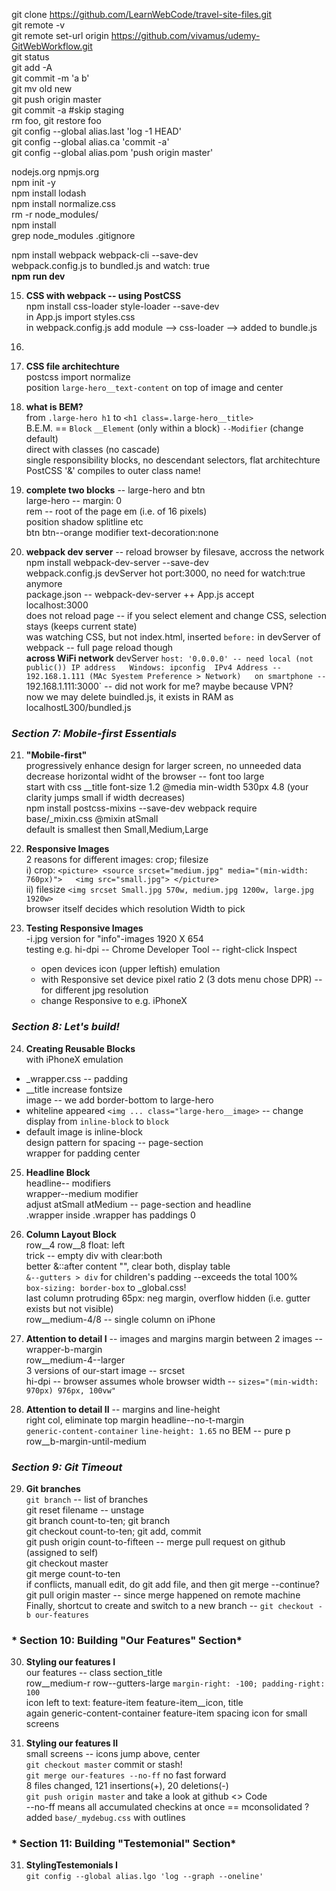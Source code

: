 git clone https://github.com/LearnWebCode/travel-site-files.git  
git remote -v  
git remote set-url origin https://github.com/vivamus/udemy-GitWebWorkflow.git  
git status  
git add -A  
git commit -m 'a b'  
git mv old new  
git push origin master  
git commit -a     #skip staging  
rm foo, git restore foo  
git config --global alias.last 'log -1 HEAD'  
git config --global alias.ca 'commit -a'  
git config --global alias.pom 'push origin master'  

nodejs.org npmjs.org  
npm init -y  
npm install lodash  
npm install normalize.css  
rm -r node_modules/  
npm install  
  grep node_modules .gitignore  

npm install webpack webpack-cli --save-dev  
webpack.config.js to bundled.js and watch: true  
**npm run dev**  

15. **CSS with webpack -- using PostCSS**    
    npm install css-loader style-loader --save-dev  
    in App.js import styles.css  
    in webpack.config.js add module --> css-loader --> added to bundle.js  
16.
 17. **CSS file architechture**   
    postcss import normalize   
    position `large-hero__text-content` on top of image and center  

18. **what is BEM?**  
  from `.large-hero h1` to `<h1 class=.large-hero__title>`  
  B.E.M. == `Block` `__Element` (only within a block) `--Modifier` (change default)  
    direct with classes (no cascade)  
    single responsibility blocks, no descendant selectors, flat architechture  
    PostCSS '&' compiles to outer class name!

19. **complete two blocks** -- large-hero and btn   
  large-hero -- margin: 0  
    rem -- root of the page em (i.e. of 16 pixels)  
    position shadow splitline etc  
  btn btn--orange modifier  text-decoration:none  

20. **webpack dev server** -- reload browser by filesave, accross the network  
  npm install webpack-dev-server --save-dev  
  webpack.config.js devServer hot port:3000, no need for watch:true anymore  
  package.json -- webpack-dev-server ++ App.js accept  
  localhost:3000  
  does not reload page -- if you select element and change CSS, selection stays (keeps current state)  
  was watching CSS, but not index.html, inserted `before:` in devServer of webpack -- full page reload though  
  **across WiFi network** devServer `host: '0.0.0.0' -- need local (not public()) IP address  
  Windows: ipconfig  IPv4 Address -- 192.168.1.111 (MAc Syestem Preference > Network)  
    on smartphone -- `192.168.1.111:3000` -- did not work for me? maybe because VPN?  
    now we may delete buindled.js, it exists in RAM as localhostL300/bundled.js  

### *Section 7: Mobile-first Essentials*     

21. **"Mobile-first"**  
  progressively enhance design for larger screen, no unneeded data  
  decrease horizontal widht of the browser -- font too large  
  start with css __title font-size 1.2 @media min-width 530px 4.8 (your clarity jumps small if width decreases)  
  npm install postcss-mixins --save-dev  webpack require  
  base/_mixin.css @mixin atSmall  
  default is smallest then Small,Medium,Large  

22. **Responsive Images**  
  2 reasons for different images: crop; filesize  
  i) crop: ```<picture> <source srcset="medium.jpg" media="(min-width: 760px)">  
        <img src="small.jpg"> </picture>```  
  ii) filesize `<img srcset Small.jpg 570w, medium.jpg 1200w, large.jpg 1920w>`  
    browser itself decides which resolution Width to pick  
      
23. **Testing Responsive Images**  
  -i.jpg version for "info"-images 1920 X 654   
  testing e.g. hi-dpi -- Chrome Developer Tool -- right-click Inspect  
    * open devices icon (upper leftish) emulation  
    * with Responsive set device pixel ratio 2 (3 dots menu chose DPR)  -- for different jpg resolution  
    * change Responsive to e.g. iPhoneX  

### *Section 8: Let's build!*     

24. **Creating Reusable Blocks**  
  with iPhoneX emulation  
   * _wrapper.css -- padding  
   * __title increase fontsize  
  image -- we add border-bottom to large-hero  
  * whiteline appeared `<img ... class="large-hero__image>` -- change display from `inline-block` to `block`  
  * default image is inline-block  
  design pattern for spacing -- page-section  
  wrapper for padding center  

25. **Headline Block**  
  headline-- modifiers  
  wrapper--medium modifier  
  adjust atSmall atMedium -- page-section and headline  
  .wrapper inside .wrapper has paddings 0  

26. **Column Layout Block**  
  row__4 row__8 float: left  
  trick -- empty div with clear:both  
  better &::after content "", clear both, display table  
  `&--gutters > div` for children's padding --exceeds the total 100%  
  `box-sizing: border-box` to _global.css!  
  last column protruding 65px: neg margin, overflow hidden (i.e. gutter exists but not visible)  
  row__medium-4/8 -- single column on iPhone  

27. **Attention to detail I**  -- images and margins
  margin between 2 images -- wrapper-b-margin  
  row__medium-4--larger  
  3 versions of our-start image -- <picture> srcset  
  hi-dpi -- browser assumes whole browser width -- <source sizes=404px>
  `sizes="(min-width: 970px) 976px, 100vw"`  

28. **Attention to detail II**  -- margins and line-height    
  right col, eliminate top margin headline--no-t-margin  
  `generic-content-container`  `line-height: 1.65`  no BEM -- pure p  
  row__b-margin-until-medium    


### *Section 9: Git Timeout*  
  
29. **Git branches**    
  `git branch`  -- list of branches  
  git reset filename -- unstage  
  git branch count-to-ten; git branch  
  git checkout count-to-ten; git add, commit  
  git push origin count-to-fifteen  -- merge pull request on github (assigned to self)   
  git checkout master  
  git merge count-to-ten  
  if conflicts, manuall edit, do git add file, and then git merge --continue? 
  git pull origin master -- since merge happened on remote machine
  Finally, shortcut to create and switch to a new branch -- `git checkout -b our-features`  

 ### * Section 10: Building "Our Features" Section*

30. **Styling our features I**  
  our features -- class section_title  
  row__medium-r row--gutters-large `margin-right: -100; padding-right: 100`   
  icon left to text: feature-item feature-item__icon, title  
  again generic-content-container  feature-item spacing icon for small screens  

30. **Styling our features II**  
  small screens -- icons jump above, center  
  `git checkout master` commit or stash!  
  `git merge our-features --no-ff` no fast forward  
  8 files changed, 121 insertions(+), 20 deletions(-)  
  `git push origin master` and take a look at github <> Code  
  --no-ff means all accumulated checkins at once == mconsolidated ?  
  added `base/_mydebug.css` with outlines

 ### * Section 11: Building "Testemonial" Section*

31. **StylingTestemonials I**  
  `git config --global alias.lgo 'log --graph --oneline'`  